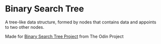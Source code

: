 # Binary Search Tree

A tree-like data structure, formed by nodes that contains data and appoints to two other nodes.

Made for [Binary Search Tree Project](https://www.theodinproject.com/lessons/ruby-binary-search-trees) from The Odin Project
